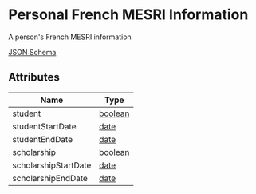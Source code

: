 Personal French MESRI Information
=================================

A person's French MESRI information

[JSON Schema](schemas/fr-mesri-information.schema.json)


Attributes
----------

| Name                   | Type     
| -----------------------|----------
| student                | [boolean](field-types.md#boolean-field)
| studentStartDate       | [date](field-types.md#date-field)
| studentEndDate         | [date](field-types.md#date-field)
| scholarship            | [boolean](field-types.md#boolean-field)
| scholarshipStartDate   | [date](field-types.md#date-field)
| scholarshipEndDate     | [date](field-types.md#date-field)
